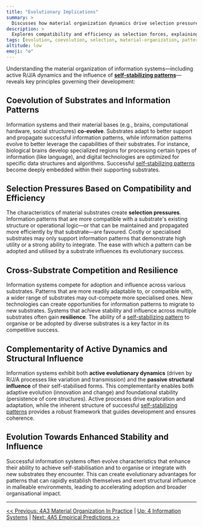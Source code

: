```yaml
---
title: "Evolutionary Implications"
summary: >
  Discusses how material organization dynamics drive selection pressures and co-evolution between patterns and substrates.
description: >
  Explores compatibility and efficiency as selection forces, explaining why certain designs spread across neurons, institutions, and hardware while others stagnate.
tags: [evolution, coevolution, selection, material-organization, patterns]
altitude: low
emoji: "⚙️"
---
```


Understanding the material organization of information systems—including active R/J/A dynamics and the influence of **[self-stabilizing patterns](../../glossary/O.md#outward-stabilization-propensity)**—reveals key principles governing their development:

## Coevolution of Substrates and Information Patterns

Information systems and their material bases (e.g., brains, computational hardware, social structures) **co-evolve**. Substrates adapt to better support and propagate successful information patterns, while information patterns evolve to better leverage the capabilities of their substrates. For instance, biological brains develop specialized regions for processing certain types of information (like language), and digital technologies are optimized for specific data structures and algorithms. Successful [self-stabilizing patterns](../../glossary/O.md#outward-stabilization-propensity) become deeply embedded within their supporting substrates.

## Selection Pressures Based on Compatibility and Efficiency

The characteristics of material substrates create **selection pressures**. Information patterns that are more compatible with a substrate's existing structure or operational logic—or that can be maintained and propagated more efficiently by that substrate—are favoured. Costly or specialised substrates may only support information patterns that demonstrate high utility or a strong ability to integrate. The ease with which a pattern can be adopted and utilised by a substrate influences its evolutionary success.

## Cross-Substrate Competition and Resilience

Information systems compete for adoption and influence across various substrates. Patterns that are more readily adaptable to, or compatible with, a wider range of substrates may out-compete more specialised ones. New technologies can create opportunities for information patterns to migrate to new substrates. Systems that achieve stability and influence across multiple substrates often gain **resilience**. The ability of a [self-stabilizing pattern](../../glossary/O.md#outward-stabilization-propensity) to organise or be adopted by diverse substrates is a key factor in its competitive success.

## Complementarity of Active Dynamics and Structural Influence

Information systems exhibit both **active evolutionary dynamics** (driven by R/J/A processes like variation and transmission) and the **passive structural influence** of their self-stabilised forms. This complementarity enables both adaptive evolution (innovation and change) and foundational stability (persistence of core structures). Active processes drive exploration and adaptation, while the inherent structure of successful [self-stabilizing patterns](../../glossary/O.md#outward-stabilization-propensity) provides a robust framework that guides development and ensures coherence.

## Evolution Towards Enhanced Stability and Influence

Successful information systems often evolve characteristics that enhance their ability to achieve self-stabilisation and to organise or integrate with new substrates they encounter. This can create evolutionary advantages for patterns that can rapidly establish themselves and exert structural influence in malleable environments, leading to accelerating adoption and broader organisational impact.

---
[<< Previous: 4A3 Material Organization In Practice](4a3-material-organization-in-practice.md) | [Up: 4 Information Systems](../4-information-systems.md) | [Next: 4A5 Empirical Predictions >>](4a5-empirical-predictions.md)
